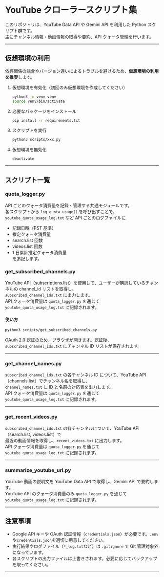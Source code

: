 # YouTube クローラースクリプト集

このリポジトリは、YouTube Data API や Gemini API を利用した Python スクリプト群です。  
主にチャンネル情報・動画情報の取得や要約、API クォータ管理を行います。

---

## 仮想環境の利用

依存関係の競合やバージョン違いによるトラブルを避けるため、**仮想環境の利用を推奨**します。

1. 仮想環境を有効化（初回のみ仮想環境を作成してください）

   ```sh
   python3 -m venv venv
   source venv/bin/activate
   ```

2. 必要なパッケージをインストール

   ```sh
   pip install -r requirements.txt
   ```

3. スクリプトを実行

   ```sh
   python3 scripts/xxx.py
   ```

4. 仮想環境を無効化

   ```sh
   deactivate
   ```

---

## スクリプト一覧

### quota_logger.py

API ごとのクォータ消費量を記録・管理する共通モジュールです。  
各スクリプトから `log_quota_usage()` を呼び出すことで、  
`youtube_quota_usage_log.txt` など API ごとのログファイルに

- 記録日時（PST 基準）
- 推定クォータ消費量
- search.list 回数
- videos.list 回数
- 1 日累計推定クォータ消費量  
  を追記します。

### get_subscribed_channels.py

YouTube API（subscriptions.list）を使用して、ユーザーが購読しているチャンネルの channel_id リストを取得し、  
`subscribed_channel_ids.txt` に出力します。  
API クォータ消費量は `quota_logger.py` を通じて `youtube_quota_usage_log.txt` に記録されます。

#### 使い方

```sh
python3 scripts/get_subscribed_channels.py
```

OAuth 2.0 認証のため、ブラウザが開きます。認証後、`subscribed_channel_ids.txt` にチャンネル ID リストが保存されます。

---

### get_channel_names.py

`subscribed_channel_ids.txt` の各チャンネル ID について、YouTube API（channels.list）でチャンネル名を取得し、  
`channel_names.txt` に ID と名前の対応表を出力します。  
API クォータ消費量は `quota_logger.py` を通じて `youtube_quota_usage_log.txt` に記録されます。

---

### get_recent_videos.py

`subscribed_channel_ids.txt` の各チャンネルについて、YouTube API（search.list, videos.list）で  
最近の動画情報を取得し、`recent_videos.txt` に出力します。  
API クォータ消費量は `quota_logger.py` を通じて `youtube_quota_usage_log.txt` に記録されます。

---

### summarize_youtube_url.py

YouTube 動画の説明文を YouTube Data API で取得し、Gemini API で要約します。  
YouTube API のクォータ消費量のみ `quota_logger.py` を通じて `youtube_quota_usage_log.txt` に記録されます。

---

## 注意事項

- Google API キーや OAuth 認証情報（`credentials.json`）が必要です。`.env`や`credentials.json`を適切に用意してください。
- 実行結果やログファイル（`*_log.txt`など）は `.gitignore` で Git 管理対象外になっています。
- 各スクリプトの出力ファイルは上書きされます。必要に応じてバックアップを取ってください。

---
